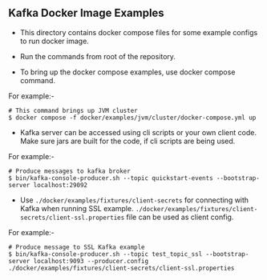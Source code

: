 Kafka Docker Image Examples
---------------------------

- This directory contains docker compose files for some example configs to run docker image.

- Run the commands from root of the repository.

- To bring up the docker compose examples, use docker compose command.

For example:-
```
# This command brings up JVM cluster
$ docker compose -f docker/examples/jvm/cluster/docker-compose.yml up
```

- Kafka server can be accessed using cli scripts or your own client code.
Make sure jars are built for the code, if cli scripts are being used.

For example:-
```
# Produce messages to kafka broker
$ bin/kafka-console-producer.sh --topic quickstart-events --bootstrap-server localhost:29092
```

- Use `./docker/examples/fixtures/client-secrets` for connecting with Kafka when running SSL example. `./docker/examples/fixtures/client-secrets/client-ssl.properties` file can be used as client config.

For example:-
```
# Produce message to SSL Kafka example
$ bin/kafka-console-producer.sh --topic test_topic_ssl --bootstrap-server localhost:9093 --producer.config ./docker/examples/fixtures/client-secrets/client-ssl.properties
```
